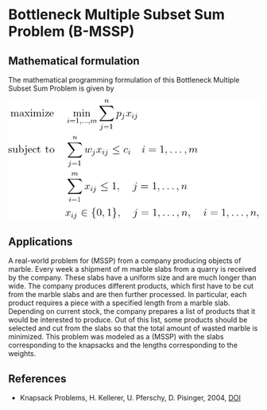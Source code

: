 # Bottleneck Multiple Subset Sum Problem (B-MSSP)




## Mathematical formulation

The mathematical programming formulation of this Bottleneck Multiple Subset Sum Problem is given by

![Mathematical formulation](./problem.png)



## Applications

A real-world problem for (MSSP) from a company producing objects of marble. Every week a shipment of m marble slabs
from a quarry is received by the company. These slabs have a uniform size and are
much longer than wide. The company produces different products, which first have
to be cut from the marble slabs and are then further processed. In particular, each
product requires a piece with a specified length from a marble slab. Depending on
current stock, the company prepares a list of products that it would be interested
to produce. Out of this list, some products should be selected and cut from the
slabs so that the total amount of wasted marble is minimized. This problem was
modeled as a (MSSP) with the slabs corresponding to the knapsacks and the lengths
corresponding to the weights.



## References
- Knapsack Problems, H. Kellerer, U. Pferschy, D. Pisinger, 2004, [DOI](https://doi.org/10.1007/978-3-540-24777-7)





